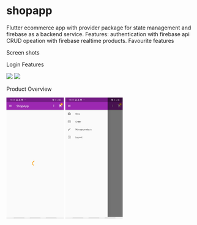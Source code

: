 # shopapp

Flutter ecommerce app with  provider package for state management and firebase as a backend service.
Features: authentication with firebase api
          CRUD opeation with firebase realtime products.
          Favourite features


Screen shots


Login Features

<p float="left">
  <img src="/ScreenShot/Screenshot_20210120-092957.jpg" width="150" />
  <img src="/ScreenShot/Screenshot_20210125-102837.jpg" width="150" />
 
</p>


Product Overview

<p float="left">
  <img src="/Screenshots/Screenshot_20210125-102842.jpg" width="150" />
   <img src="/Screenshots/Screenshot_20210125-102854.jpg" width="150" />       
   
</p>

